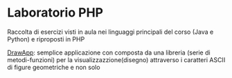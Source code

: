 # Laboratorio PHP

Raccolta di esercizi visti in aula nei linguaggi principali del corso (Java e Python) e riproposti in PHP  

[DrawApp](DrawApp/README.md): semplice applicazione con composta da una libreria (serie di metodi-funzioni) per la visualizzazzione(disegno) attraverso i caratteri ASCII di figure geometriche e non solo